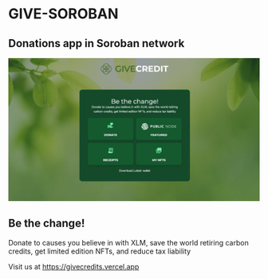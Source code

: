 # GIVE-SOROBAN
## Donations app in Soroban network

![GiveCredit](/public/media/givecredit.jpg)

## Be the change!

Donate to causes you believe in with XLM, save the world retiring carbon credits, get limited edition NFTs, and reduce tax liability

Visit us at https://givecredits.vercel.app